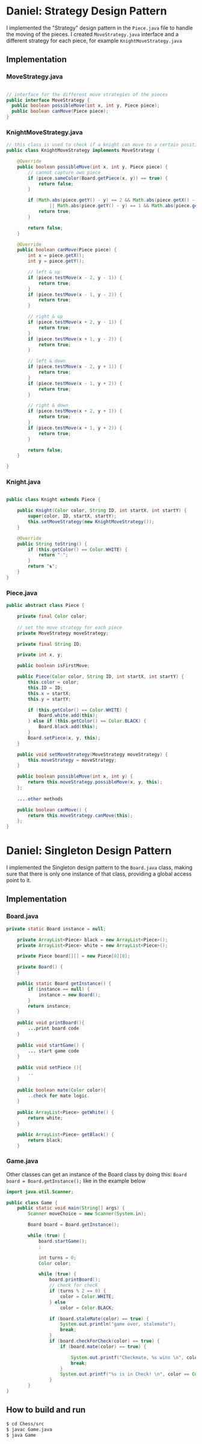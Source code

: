 # Daniel: Strategy Design Pattern

I implemented the "Strategy" design pattern in the ```Piece.java``` file to handle the moving of the pieces. I created ```MoveStrategy.java``` interface and a different strategy for each piece, for example ```KnightMoveStrategy.java```

## Implementation
### MoveStrategy.java 
  ```java
  
 // interface for the different move strategies of the pieces
public interface MoveStrategy {
    public boolean possibleMove(int x, int y, Piece piece);
    public boolean canMove(Piece piece);
}
  ```

### KnightMoveStrategy.java
```java
// this class is used to check if a knight can move to a certain position on the board and if it can move at all
public class KnightMoveStrategy implements MoveStrategy {

    @Override
    public boolean possibleMove(int x, int y, Piece piece) {
        // cannot capture own piece
        if (piece.sameColor(Board.getPiece(x, y)) == true) {
            return false;
        }

        if (Math.abs(piece.getY() - y) == 2 && Math.abs(piece.getX() - x) == 1
                || Math.abs(piece.getY() - y) == 1 && Math.abs(piece.getX() - x) == 2) {
            return true;
        }

        return false;
    }

    @Override
    public boolean canMove(Piece piece) {
        int x = piece.getX();
        int y = piece.getY();

        // left & up
        if (piece.testMove(x - 2, y - 1)) {
            return true;
        }
        if (piece.testMove(x - 1, y - 2)) {
            return true;
        }

        // right & up
        if (piece.testMove(x + 2, y - 1)) {
            return true;
        }
        if (piece.testMove(x + 1, y - 2)) {
            return true;
        }

        // left & down
        if (piece.testMove(x - 2, y + 1)) {
            return true;
        }
        if (piece.testMove(x - 1, y + 2)) {
            return true;
        }

        // right & down
        if (piece.testMove(x + 2, y + 1)) {
            return true;
        }
        if (piece.testMove(x + 1, y + 2)) {
            return true;
        }

        return false;
    }

}
```

### Knight.java
```java

public class Knight extends Piece {

	public Knight(Color color, String ID, int startX, int startY) {
		super(color, ID, startX, startY);
		this.setMoveStrategy(new KnightMoveStrategy());
	}

	@Override
	public String toString() {
		if (this.getColor() == Color.WHITE) {
			return "♘";
		}
		return "♞";
	}
}
```
### Piece.java
```java
public abstract class Piece {

	private final Color color;
	
    // set the move strategy for each piece
	private MoveStrategy moveStrategy;

	private final String ID;

	private int x, y;

	public boolean isFirstMove;

	public Piece(Color color, String ID, int startX, int startY) {
		this.color = color;
		this.ID = ID;
		this.x = startX;
		this.y = startY;

		if (this.getColor() == Color.WHITE) {
			Board.white.add(this);
		} else if (this.getColor() == Color.BLACK) {
			Board.black.add(this);
		}
		Board.setPiece(x, y, this);
	}

	public void setMoveStrategy(MoveStrategy moveStrategy) {
		this.moveStrategy = moveStrategy;
	}

	public boolean possibleMove(int x, int y) {
		return this.moveStrategy.possibleMove(x, y, this);
	};
	
    ....other methods

	public boolean canMove() {
		return this.moveStrategy.canMove(this);
	};
}
```
# Daniel: Singleton Design Pattern
I implemented the Singleton design pattern to the ```Board.java``` class, making sure that there is only one instance of that class, providing a global access point to it.
## Implementation
### Board.java
```java
private static Board instance = null;

	private ArrayList<Piece> black = new ArrayList<Piece>();
	private ArrayList<Piece> white = new ArrayList<Piece>();

	private Piece board[][] = new Piece[8][8];

	private Board() {
	}

	public static Board getInstance() {
		if (instance == null) {
			instance = new Board();
		}
		return instance;
	}
	
	public void printBoard(){
	    ...print board code
	}
	
	public void startGame() {
	    ... start game code
	}
	
	public void setPiece (){
	    ..
	}
	
	public boolean mate(Color color){
	    ..check for mate logic.
	}
	
	public ArrayList<Piece> getWhite() {
		return white;
	}

	public ArrayList<Piece> getBlack() {
		return black;
	}
```
### Game.java
Other classes can get an instance of the Board class by doing this:
```Board board = Board.getInstance();```
like in the example below
```java
import java.util.Scanner;

public class Game {
	public static void main(String[] args) {
		Scanner moveChoice = new Scanner(System.in);

		Board board = Board.getInstance();

		while (true) {
			board.startGame();
			;

			int turns = 0;
			Color color;

			while (true) {
				board.printBoard();
				// check for check
				if (turns % 2 == 0) {
					color = Color.WHITE;
				} else
					color = Color.BLACK;

				if (board.staleMate(color) == true) {
					System.out.println("game over, stalemate");
					break;
				}
				if (board.checkForCheck(color) == true) {
					if (board.mate(color) == true) {

						System.out.printf("Checkmate, %s wins \n", color == Color.WHITE ? "Black" : "White");
						break;
					}
					System.out.printf("%s is in Check! \n", color == Color.WHITE ? "White" : "Black");
				}
		}
}

```

## How to build and run
```sh
$ cd Chess/src
$ javac Game.java
$ java Game
```
